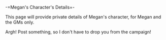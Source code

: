 -=Megan's Character's Details=-

This page will provide private details of Megan's character, for Megan and the GMs only.

Argh! Post something, so I don't have to drop you from the campaign!
